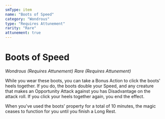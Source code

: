 ```yaml
---
smType: item
name: "Boots of Speed"
category: "Wondrous"
type: "Requires Attunement"
rarity: "Rare"
attunement: true
---
```


# Boots of Speed
*Wondrous (Requires Attunement) Rare (Requires Attunement)*

While you wear these boots, you can take a Bonus Action to click the boots' heels together. If you do, the boots double your Speed, and any creature that makes an Opportunity Attack against you has Disadvantage on the attack roll. If you click your heels together again, you end the effect.

When you've used the boots' property for a total of 10 minutes, the magic ceases to function for you until you finish a Long Rest.
